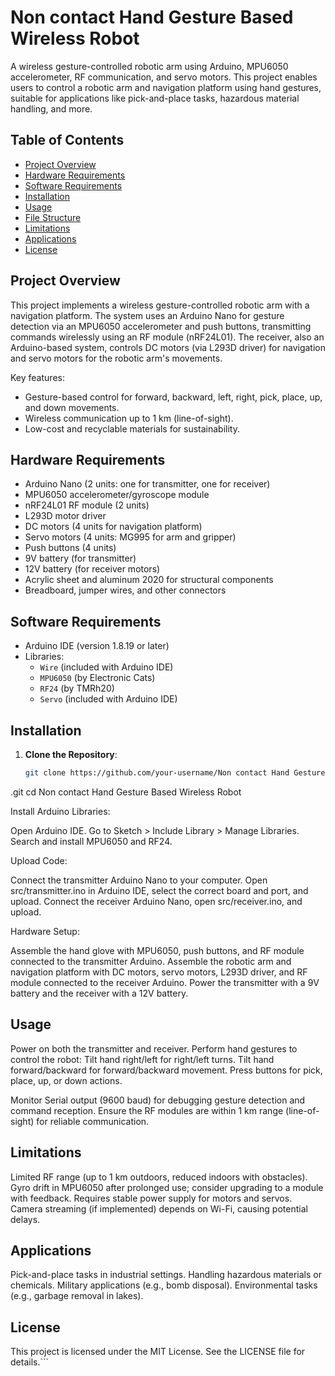 # Non contact Hand Gesture Based Wireless Robot

A wireless gesture-controlled robotic arm using Arduino, MPU6050 accelerometer, RF communication, and servo motors. This project enables users to control a robotic arm and navigation platform using hand gestures, suitable for applications like pick-and-place tasks, hazardous material handling, and more.

## Table of Contents
- [Project Overview](#project-overview)
- [Hardware Requirements](#hardware-requirements)
- [Software Requirements](#software-requirements)
- [Installation](#installation)
- [Usage](#usage)
- [File Structure](#file-structure)
- [Limitations](#limitations)
- [Applications](#applications)
- [License](#license)

## Project Overview
This project implements a wireless gesture-controlled robotic arm with a navigation platform. The system uses an Arduino Nano for gesture detection via an MPU6050 accelerometer and push buttons, transmitting commands wirelessly using an RF module (nRF24L01). The receiver, also an Arduino-based system, controls DC motors (via L293D driver) for navigation and servo motors for the robotic arm's movements.

Key features:
- Gesture-based control for forward, backward, left, right, pick, place, up, and down movements.
- Wireless communication up to 1 km (line-of-sight).
- Low-cost and recyclable materials for sustainability.

## Hardware Requirements
- Arduino Nano (2 units: one for transmitter, one for receiver)
- MPU6050 accelerometer/gyroscope module
- nRF24L01 RF module (2 units)
- L293D motor driver
- DC motors (4 units for navigation platform)
- Servo motors (4 units: MG995 for arm and gripper)
- Push buttons (4 units)
- 9V battery (for transmitter)
- 12V battery (for receiver motors)
- Acrylic sheet and aluminum 2020 for structural components
- Breadboard, jumper wires, and other connectors

## Software Requirements
- Arduino IDE (version 1.8.19 or later)
- Libraries:
  - `Wire` (included with Arduino IDE)
  - `MPU6050` (by Electronic Cats)
  - `RF24` (by TMRh20)
  - `Servo` (included with Arduino IDE)

## Installation
1. **Clone the Repository**:
   ```bash
   git clone https://github.com/your-username/Non contact Hand Gesture Based Wireless Robot
.git
   cd Non contact Hand Gesture Based Wireless Robot



Install Arduino Libraries:

Open Arduino IDE.
Go to Sketch > Include Library > Manage Libraries.
Search and install MPU6050 and RF24.


Upload Code:

Connect the transmitter Arduino Nano to your computer.
Open src/transmitter.ino in Arduino IDE, select the correct board and port, and upload.
Connect the receiver Arduino Nano, open src/receiver.ino, and upload.


Hardware Setup:

Assemble the hand glove with MPU6050, push buttons, and RF module connected to the transmitter Arduino.
Assemble the robotic arm and navigation platform with DC motors, servo motors, L293D driver, and RF module connected to the receiver Arduino.
Power the transmitter with a 9V battery and the receiver with a 12V battery.

## Usage

Power on both the transmitter and receiver.
Perform hand gestures to control the robot:
Tilt hand right/left for right/left turns.
Tilt hand forward/backward for forward/backward movement.
Press buttons for pick, place, up, or down actions.


Monitor Serial output (9600 baud) for debugging gesture detection and command reception.
Ensure the RF modules are within 1 km range (line-of-sight) for reliable communication.


## Limitations

Limited RF range (up to 1 km outdoors, reduced indoors with obstacles).
Gyro drift in MPU6050 after prolonged use; consider upgrading to a module with feedback.
Requires stable power supply for motors and servos.
Camera streaming (if implemented) depends on Wi-Fi, causing potential delays.

## Applications

Pick-and-place tasks in industrial settings.
Handling hazardous materials or chemicals.
Military applications (e.g., bomb disposal).
Environmental tasks (e.g., garbage removal in lakes).

## License
This project is licensed under the MIT License. See the LICENSE file for details.```
